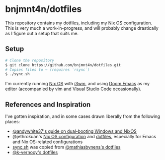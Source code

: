 # bnjmnt4n/dotfiles

This repository contains my dotfiles, including my [Nix OS][nixos] configuration. This is very much a work-in-progress, and will probably change drastically as I figure out a setup that suits me.

## Setup

```sh
# Clone the repository
$ git clone https://github.com/bnjmnt4n/dotfiles.git
# Copies files to ~ (requires `rsync`)
$ ./sync.sh
```

I'm currently running [Nix OS][nixos] with [i3wm][i3wm], and using [Doom Emacs][doom-emacs] as my editor (accompanied by vim and Visual Studio Code occasionally).

## References and Inspiration

I've gotten inspiration, and in some cases drawn liberally from the following places:

- [@andywhite37's guide on dual-booting Windows and NixOS][andywhite37/dual-boot]
- @jethrokuan's [Nix OS configuration][jethrokuan/nix-config] and [dotfiles][jethrokuan/dots], especially for Emacs and Nix OS-related configurations
- [sync.sh](./sync.sh) was copied from [@mathiasbynens's dotfiles][mathiasbynens/dotfiles]
- [@k-vernooy's dotfiles][k-vernooy/dotfiles]

[nixos]: https://nixos.org/
[i3wm]: https://i3wm.org/
[doom-emacs]: https://github.com/hlissner/doom-emacs
[andywhite37/dual-boot]: https://github.com/andywhite37/nixos/blob/9a3c13be14d3de4104322bb09efbf74245acffbd/DUAL_BOOT_WINDOWS_GUIDE.md
[jethrokuan/nix-config]: https://github.com/jethrokuan/nix-config
[jethrokuan/dots]: https://github.com/jethrokuan/dots
[mathiasbynens/dotfiles]: https://github.com/mathiasbynens/dotfiles
[k-vernooy/dotfiles]: https://github.com/k-vernooy/dotfiles
